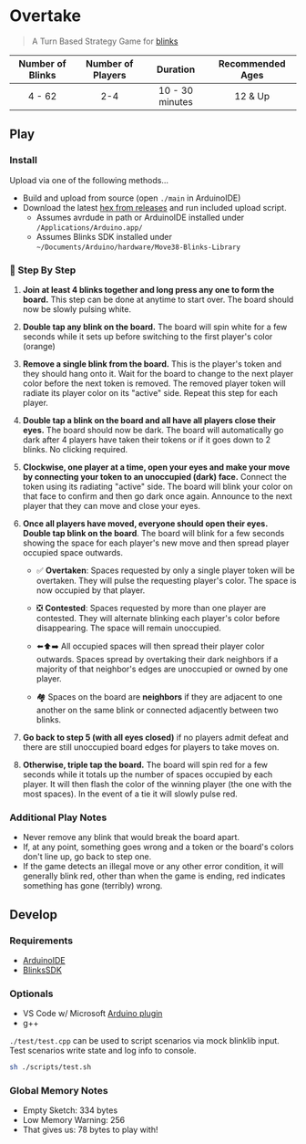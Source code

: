 # Overtake

> A Turn Based Strategy Game for [blinks](https://blinks.games/)

| Number of Blinks | Number of Players | Duration             | Recommended Ages |
|:----------------:|:-----------------:|:--------------------:|:----------------:|
| 4 - 62           | 2-4               |  10 - 30 minutes     | 12 & Up          |

## Play

<!-- 
## 🎯 [Watch & Learn](https://mdm373.github.io/blinks-overtake/)
-->

### Install

Upload via one of the following methods...

- Build and upload from source (open `./main` in ArduinoIDE)
- Download the latest [hex from releases](https://github.com/mdm373/blinks-overtake/releases) and run included upload script.
  - Assumes avrdude in path or ArduinoIDE installed under `/Applications/Arduino.app/`
  - Assumes Blinks SDK installed under `~/Documents/Arduino/hardware/Move38-Blinks-Library`

### 📝 Step By Step

1) **Join at least 4 blinks together and long press any one to form the board.** This step can be done at anytime to start over. The board should now be slowly pulsing white.

2) **Double tap any blink on the board.** The board will spin white for a few seconds while it sets up before switching to the first player's color (orange)

3) **Remove a single blink from the board.** This is the player's token and they should hang onto it. Wait for the board to change to the next player color before the next token is removed. The removed player token will radiate its player color on its "active" side. Repeat this step for each player.

4) **Double tap a blink on the board and all have all players close their eyes.** The board should now be dark. The board will automatically go dark after 4 players have taken their tokens or if it goes down to 2 blinks. No clicking required.

5) **Clockwise, one player at a time, open your eyes and make your move by connecting your token to an unoccupied (dark) face.** Connect the token using its radiating "active" side. The board will blink your color on that face to confirm and then go dark once again. Announce to the next player that they can move and close your eyes.

6) **Once all players have moved, everyone should open their eyes. Double tap blink on the board**. The board will blink for a few seconds showing the space for each player's new move and then spread player occupied space outwards.
    - ✅ **Overtaken**: Spaces requested by only a single player token will be overtaken. They will pulse the requesting player's color. The space is now occupied by that player.
    - ❎ **Contested**: Spaces requested by more than one player are contested. They will alternate blinking each player's color before disappearing. The space will remain unoccupied.

    - ⬅️⬆️➡️ All occupied spaces will then spread their player color outwards. Spaces spread by overtaking their dark neighbors if a majority of that neighbor's edges are unoccupied or owned by one player.
    - 🏘️ Spaces on the board are **neighbors** if they are adjacent to one another on the same blink or connected adjacently between two blinks.

7) **Go back to step 5 (with all eyes closed)** if no players admit defeat and there are still unoccupied board edges for players to take moves on.

8) **Otherwise, triple tap the board.** The board will spin red for a few seconds while it totals up the number of spaces occupied by each player. It will then flash the color of the winning player (the one with the most spaces). In the event of a tie it will slowly pulse red.

### Additional Play Notes

- Never remove any blink that would break the board apart.
- If, at any point, something goes wrong and a token or the board's colors don't line up, go back to step one.
- If the game detects an illegal move or any other error condition, it will generally blink red, other than when the game is ending, red indicates something has gone (terribly) wrong.

## Develop

### Requirements

- [ArduinoIDE](https://www.arduino.cc/en/Guide/HomePage)
- [BlinksSDK](https://github.com/Move38/Blinks-SDK)

### Optionals

- VS Code w/ Microsoft [Arduino plugin](https://marketplace.visualstudio.com/items?itemName=vsciot-vscode.vscode-arduino)
- g++

`./test/test.cpp` can be used to script scenarios via mock blinklib input. Test scenarios write state and log info to console.

```bash
sh ./scripts/test.sh
```

### Global Memory Notes

- Empty Sketch: 334 bytes
- Low Memory Warning: 256
- That gives us: 78 bytes to play with!
